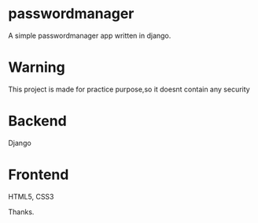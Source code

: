 # passwordmanager
 A simple passwordmanager app written in django.

# Warning
 This project is made for practice purpose,so it doesnt contain any security

# Backend
 Django

# Frontend
 HTML5, CSS3

 Thanks.
